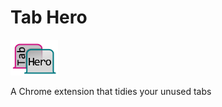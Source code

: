 # Tab Hero

<img src="./chrome-ext--tab-hero/icon.png" width="15%">

A Chrome extension that tidies your unused tabs

